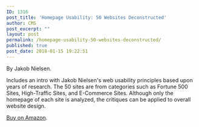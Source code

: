 ```yaml
---
ID: 1316
post_title: 'Homepage Usability: 50 Websites Deconstructed'
author: CMS
post_excerpt: ""
layout: post
permalink: /homepage-usability-50-websites-deconstructed/
published: true
post_date: 2018-01-15 19:22:51
---
```

By Jakob Nielsen.

Includes an intro with Jakob Nielsen's web usability principles based upon years of research. The 50 sites are from categories such as Fortune 500 Sites, High-Traffic Sites, and E-Commerce Sites.&nbsp;Although only the homepage of each site is analyzed, the critiques can be applied to overall website design.

<a href="https://www.amazon.com/exec/obidos/ASIN/073571102X/ref=nosim/useitcomusablein">Buy on Amazon</a>.